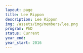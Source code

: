 ```yaml
---
layout: page
title: Lee Rippon
description: Lee Rippon
img: /assets/img/members/lee.png
program: PhD
status: Current
year_end:
year_start: 2016
---
```


<img class="profile_img" src="{{ page.img | prepend: site.baseurl | prepend: site.url }}" alt=""/>